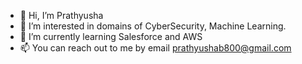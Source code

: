- 👋 Hi, I’m Prathyusha
- 👀 I’m interested in domains of CyberSecurity, Machine Learning.
- 🌱 I’m currently learning Salesforce and AWS
- 📫 You can reach out to me by email prathyushab800@gmail.com

<!---
Prathyushab-15/Prathyushab-15 is a ✨ special ✨ repository because its `README.md` (this file) appears on your GitHub profile.
You can click the Preview link to take a look at your changes.
--->
